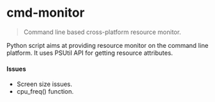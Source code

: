 # cmd-monitor
> Command line based cross-platform resource monitor.   

Python script aims at providing resource monitor on the command line platform.
It uses PSUtil API for getting resource attributes.
  
#### Issues

- Screen size issues.
- cpu_freq() function. 